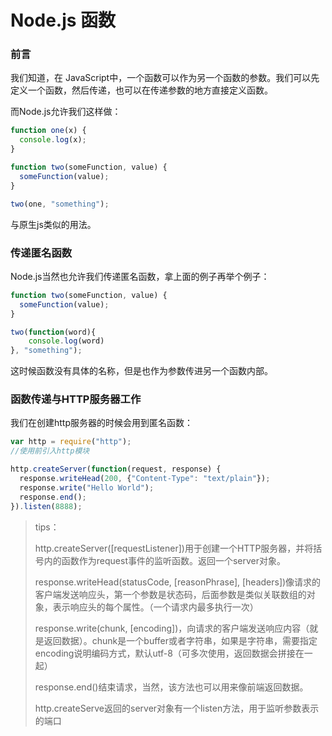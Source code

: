 # Node.js 函数

### 前言

我们知道，在 JavaScript中，一个函数可以作为另一个函数的参数。我们可以先定义一个函数，然后传递，也可以在传递参数的地方直接定义函数。

而Node.js允许我们这样做：

```javascript
function one(x) {
  console.log(x);
}

function two(someFunction, value) {
  someFunction(value);
}

two(one, "something");
```

与原生js类似的用法。

### 传递匿名函数

Node.js当然也允许我们传递匿名函数，拿上面的例子再举个例子：

```javascript
function two(someFunction, value) {
  someFunction(value);
}

two(function(word){ 
    console.log(word) 
}, "something");
```

这时候函数没有具体的名称，但是也作为参数传进另一个函数内部。

### 函数传递与HTTP服务器工作

我们在创建http服务器的时候会用到匿名函数：

```javascript
var http = require("http");
//使用前引入http模块

http.createServer(function(request, response) {
  response.writeHead(200, {"Content-Type": "text/plain"});
  response.write("Hello World");
  response.end();
}).listen(8888);
```

> tips：
>
> http.createServer([requestListener])用于创建一个HTTP服务器，并将括号内的函数作为request事件的监听函数。返回一个server对象。
>
> response.writeHead(statusCode, [reasonPhrase], [headers])像请求的客户端发送响应头，第一个参数是状态码，后面参数是类似关联数组的对象，表示响应头的每个属性。（一个请求内最多执行一次）
>
> response.write(chunk, [encoding])，向请求的客户端发送响应内容（就是返回数据）。chunk是一个buffer或者字符串，如果是字符串，需要指定encoding说明编码方式，默认utf-8（可多次使用，返回数据会拼接在一起）
>
> response.end()结束请求，当然，该方法也可以用来像前端返回数据。
>
> 
> http.createServe返回的server对象有一个listen方法，用于监听参数表示的端口
> 

